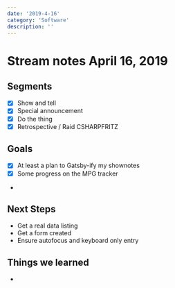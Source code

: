 ```yaml
---
date: '2019-4-16'
category: 'Software'
description: ''
---
```


# Stream notes April 16, 2019

## Segments

- [x] Show and tell
- [x] Special announcement
- [x] Do the thing
- [x] Retrospective / Raid CSHARPFRITZ

## Goals

- [x] At least a plan to Gatsby-ify my shownotes
- [x] Some progress on the MPG tracker
-

## Next Steps

- Get a real data listing
- Get a form created
- Ensure autofocus and keyboard only entry

## Things we learned

-
